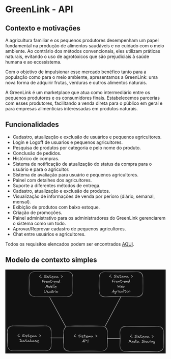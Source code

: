 # GreenLink - API

## Contexto e motivações

A agricultura familiar e os pequenos produtores desempenham um papel fundamental na produção de alimentos saudáveis e no cuidado com o meio ambiente. Ao contrário dos métodos convencionais, eles utilizam práticas naturais, evitando o uso de agrotóxicos que são prejudiciais à saúde humana e ao ecossistema.

Com o objetivo de impulsionar esse mercado benéfico tanto para a população como para o meio ambiente, apresentamos a GreenLink: uma nova forma de adquirir frutas, verduras e outros alimentos naturais.

A GreenLink é um marketplace que atua como intermediário entre os pequenos produtores e os consumidores finais. Estabelecemos parcerias com esses produtores, facilitando a venda direta para o público em geral e para empresas alimentícias interessadas em produtos naturais.

## Funcionalidades

- Cadastro, atualização e exclusão de usuários e pequenos agricultores.
- Login e Logoff de usuarios e pequenos agricultores.
- Pesquisa de produtos por categoria e pelo nome do produto.
- Conclusão de pedidos.
- Histórico de compras.
- Sistema de notificação de atualização do status da compra para o usuário e para o agricultor.
- Sistema de avaliação para usuário e pequenos agricultores.
- Painel com detalhes dos agricultores.
- Suporte a diferentes métodos de entrega.
- Cadastro, atualização e exclusão de produtos.
- Visualização de informações de venda por períoro (diário, semanal, mensal).
- Exibição de produtos com baixo estoque.
- Criação de promoções.
- Painel administrativo para os administradores do GreenLink gerenciarem o sistema como um todo.
- Aprovar/Reprovar cadastro de pequenos agricultores.
- Chat entre usuários e agricultores.

Todos os requisitos elencados podem ser encontrados [AQUI](./assets/requirements.md).

## Modelo de contexto simples

![Modelo Simplificado](./assets/simplified-model.png)
